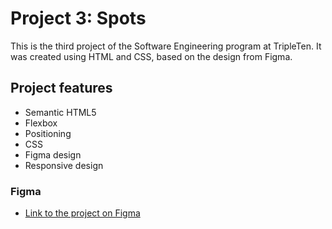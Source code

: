 # Project 3: Spots

This is the third project of the Software Engineering program at TripleTen. It was created using HTML and CSS, based on the design from Figma. 

## Project features

- Semantic HTML5
- Flexbox
- Positioning
- CSS 
- Figma design
- Responsive design

### Figma

  
* [Link to the project on Figma](https://www.figma.com/file/BBNm2bC3lj8QQMHlnqRsga/Sprint-3-Project-%E2%80%94-Spots?type=design&node-id=2%3A60&mode=design&t=afgNFybdorZO6cQo-1)
  